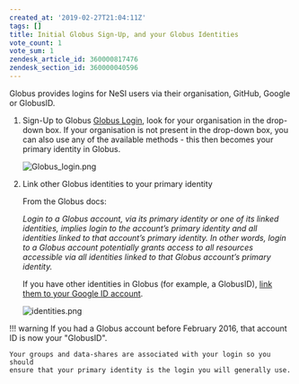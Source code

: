 ```yaml
---
created_at: '2019-02-27T21:04:11Z'
tags: []
title: Initial Globus Sign-Up, and your Globus Identities
vote_count: 1
vote_sum: 1
zendesk_article_id: 360000817476
zendesk_section_id: 360000040596
---
```


Globus provides logins for NeSI users via their organisation, GitHub,
Google or GlobusID.

1. Sign-Up to Globus
    [Globus Login](https://transfer.nesi.org.nz/), look for your organisation in the
    drop-down box. If your organisation is not present in the drop-down box,
    you can also use any of the available methods - this then becomes your
    primary identity in Globus.

    ![Globus\_login.png](../../assets/images/Initial_Globus_Sign_Up-and_your_Globus_Identities.png)

2. Link other Globus identities to your primary identity

    From the Globus docs:

    *Login to a Globus account, via its primary identity or one of its
    linked identities, implies login to the account’s primary identity and
    all identities linked to that account’s primary identity. In other
    words, login to a Globus account potentially grants access to all
    resources accessible via all identities linked to that Globus account’s
    primary identity.*

    If you have other identities in Globus (for example, a GlobusID),
    [link them to your Google ID account](https://docs.globus.org/how-to/link-to-existing/).

    ![identities.png](../../assets/images/Initial_Globus_Sign_Up-and_your_Globus_Identities_0.png)

!!! warning
    If you had a Globus account before February 2016, that account ID is now
    your "GlobusID".

    Your groups and data-shares are associated with your login so you should
    ensure that your primary identity is the login you will generally use.

